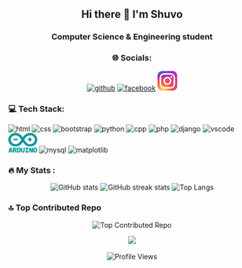 <h2 align="center">Hi there 👋 I'm Shuvo</h2>
<h3 align="center">Computer Science & Engineering student</h3>

<!--
**ShafiurShuvo/ShafiurShuvo** is a ✨ _special_ ✨ repository because its `README.md` (this file) appears on your GitHub profile.

Here are some ideas to get you started:

- 🔭 I’m currently working on ...
- 🌱 I’m currently learning ...
- 👯 I’m looking to collaborate on ...
- 🤔 I’m looking for help with ...
- 💬 Ask me about ...
- 📫 How to reach me: ...
- 😄 Pronouns: ...
- ⚡ Fun fact: ...
-->

###

<h3 align="center">🌐 Socials:</h3>
<p align="center">
  <a href="https://www.github.com/shafiurshuvo/"><img src="https://github.com/dheereshagrwal/colored-icons/blob/master/public/icons/github/github.svg" alt="github" height="40"></a>
  <a href="https://www.facebook.com/shafiur.shuvo.12"><img src="https://github.com/gilbarbara/logos/blob/main/logos/facebook.svg" alt="facebook" height="40"></a>
  <a href="https://www.instagram.com/shafiur.shuvo/"><img src="https://github.com/tandpfun/skill-icons/blob/main/icons/Instagram.svg" alt="instagram" height="40"></a>
</p>

###

<h3 align="left">💻 Tech Stack:</h3>

<p align="left">
  <img src="https://github.com/dheereshagrwal/colored-icons/blob/master/public/icons/html/html.svg" alt="html" height="40">
  <img src="https://github.com/dheereshagrwal/colored-icons/blob/master/public/icons/css/css.svg" alt="css" height="40">
  <img src="https://github.com/dheereshagrwal/colored-icons/blob/master/public/icons/bootstrap/bootstrap.svg" alt="bootstrap" height="40">
  <img src="https://github.com/dheereshagrwal/colored-icons/blob/master/public/icons/python/python.svg" alt="python" height="40">
  <img src="https://github.com/dheereshagrwal/colored-icons/blob/master/public/icons/cpp/cpp.svg" alt="cpp" height="40">
  <img src="https://github.com/dheereshagrwal/colored-icons/blob/master/public/icons/php/php.svg" alt="php" height="40">
  <img src="https://github.com/gilbarbara/logos/blob/main/logos/django-icon.svg" alt="django" height="40">
  <img src="https://github.com/dheereshagrwal/colored-icons/blob/master/public/icons/vscode/vscode.svg" alt="vscode" height="40">
  <img src="https://github.com/gilbarbara/logos/blob/main/logos/arduino.svg" alt="arduino" height="40">
  <img src="https://github.com/dheereshagrwal/colored-icons/blob/master/public/icons/mysql/mysql.svg" alt="mysql" height="40">
  <img src="https://github.com/gilbarbara/logos/blob/main/logos/matplotlib-icon.svg" alt="matplotlib" height="40">
</p>

<!-- ![Windows Terminal](https://img.shields.io/badge/Windows%20Terminal-%234D4D4D.svg?style=for-the-badge&logo=windows-terminal&logoColor=white) -->
<!-- ![LaTeX](https://img.shields.io/badge/latex-%23008080.svg?style=for-the-badge&logo=latex&logoColor=white) -->
<!-- ![Anaconda](https://img.shields.io/badge/Anaconda-%2344A833.svg?style=for-the-badge&logo=anaconda&logoColor=white) -->
<!-- ![Canva](https://img.shields.io/badge/Canva-%2300C4CC.svg?style=for-the-badge&logo=Canva&logoColor=white) -->
<!-- ![Matplotlib](https://img.shields.io/badge/Matplotlib-%23ffffff.svg?style=for-the-badge&logo=Matplotlib&logoColor=black) -->

###

<h3 align="left">🔥 My Stats :</h3>

<p align="center">
  <img src="https://github-readme-stats.vercel.app/api?username=shafiurshuvo&show_icons=true&theme=radical&hide_border=false&include_all_commits=false&count_private=false" alt="GitHub stats">
  <img src="https://github-readme-streak-stats.herokuapp.com/?user=shafiurshuvo&theme=radical&hide_border=false" alt="GitHub streak stats">
  <img src="https://github-readme-stats.vercel.app/api/top-langs/?username=shafiurshuvo&theme=radical&hide_border=false&include_all_commits=false&count_private=false&layout=donut" alt="Top Langs">
</p>

###

<h3 align="left">🔝 Top Contributed Repo</h3>

<p align="center">
  <img src="https://github-contributor-stats.vercel.app/api?username=shafiurshuvo&limit=5&theme=radical&combine_all_yearly_contributions=true" alt="Top Contributed Repo">
</p>

<!-- <h3 align="center">Random Dev Meme</h3>-->

<p align="center">
  <img src="https://randommeme-five.vercel.app/" style="height: 400px;">
</p> 

<p align="center">
  <img src="https://visitcount.itsvg.in/api?id=ShafiurShuvo&label=Profile%20Views&color=12&icon=0&pretty=true" alt="Profile Views">
</p>
